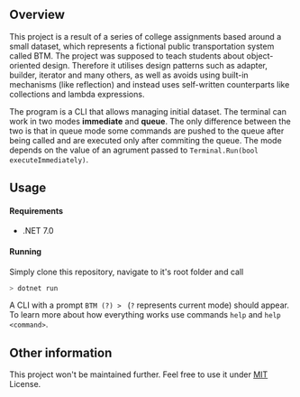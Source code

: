 ## Overview

This project is a result of a series of college assignments based around a small dataset, which represents a fictional public transportation system called BTM. The project was supposed to teach students about object-oriented design. Therefore it utilises design patterns such as adapter, builder, iterator and many others, as well as avoids using built-in mechanisms (like reflection) and instead uses self-written counterparts like collections and lambda expressions. 

The program is a CLI that allows managing initial dataset. The terminal can work in two modes **immediate** and **queue**. The only difference between the two is that in queue mode some commands are pushed to the queue after being called and are executed only after commiting the queue. The mode depends on the value of an agrument passed to
`Terminal.Run(bool executeImmediately)`.

## Usage

#### Requirements

 * .NET 7.0
 
#### Running

Simply clone this repository, navigate to it's root folder and call
```sh
> dotnet run
```

A CLI with a prompt `BTM (?) > ` (`?` represents current mode) should appear. To learn more about how everything works use commands `help` and `help <command>`.

## Other information

This project won't be maintained further. Feel free to use it under [MIT](https://mit-license.org/) License. 
